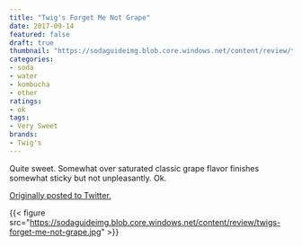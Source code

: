 ```yaml
---
title: "Twig's Forget Me Not Grape"
date: 2017-09-14
featured: false
draft: true
thumbnail: "https://sodaguideimg.blob.core.windows.net/content/review/thumbs/twigs-forget-me-not-grape.jpg"
categories:
- soda
- water
- kombucha
- other
ratings:
- ok
tags:
- Very Sweet
brands:
- Twig's
---
```


Quite sweet. Somewhat over saturated classic grape flavor finishes somewhat sticky but not unpleasantly. Ok.

[Originally posted to Twitter.](https://twitter.com/Cavorter/status/908410842525335552)

{{< figure src="https://sodaguideimg.blob.core.windows.net/content/review/twigs-forget-me-not-grape.jpg" >}}

